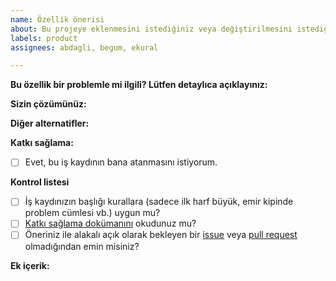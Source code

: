 ```yaml
---
name: Özellik önerisi
about: Bu projeye eklenmesini istediğiniz veya değiştirilmesini istediğiniz bir özellik.
labels: product
assignees: abdagli, begum, ekural

---
```


**Bu özellik bir problemle mi ilgili? Lütfen detaylıca açıklayınız:**

[//]: # (Özelliği detaylıca açıklayınız. Eklenmesi/değiştirilmesi iyi olacak olan özelliğin netleştirilmesi, varsa yaşanan sorunların tanımı açıkça yapılmalıdır.)

**Sizin çözümünüz:**

[//]: # (Kısa ve net bir şekilde konuyla ilişkili olarak sizin önerileriniz neler, sizin öneriniz kabul edilirse neler olacak, uygulama da neler iyileşecek açıklayınız.)

**Diğer alternatifler:**

[//]: # (Konuyla veya sunduğunuz çözümle ilgili düşündüğünüz diğer alternatifler neler? Konuya dahil olarak kişiler neleri göz önünde bulundurmalı?)

**Katkı sağlama:**

[//]: # (Bu iş kaydının size atanmasını istiyor musunuz* Yardımına/bilgisine ihtiyaç duyduğunuz diğer ekip üyeleri varsa burada nasıl bir yardıma ihtiyaç duyduğunuzu belirtin.)

* [ ] Evet, bu iş kaydının bana atanmasını istiyorum.

**Kontrol listesi**

* [ ] İş kaydınızın başlığı kurallara (sadece ilk harf büyük, emir kipinde problem cümlesi vb.) uygun mu?
* [ ] [Katkı sağlama dokümanını](https://github.com/omu/nokul/CONTRIBUTING.md) okudunuz mu?
* [ ] Öneriniz ile alakalı açık olarak bekleyen bir [issue](https://github.com/omu/nokul/issues) veya [pull request](https://github.com/omu/nokul/pulls) olmadığından emin misiniz?

**Ek içerik:**

[//]: # (Kaynaklar, dış bağlantılar, ekran görüntüleri, örnek çözümler ve benzeri diğer kaynakları ekleyiniz.)

